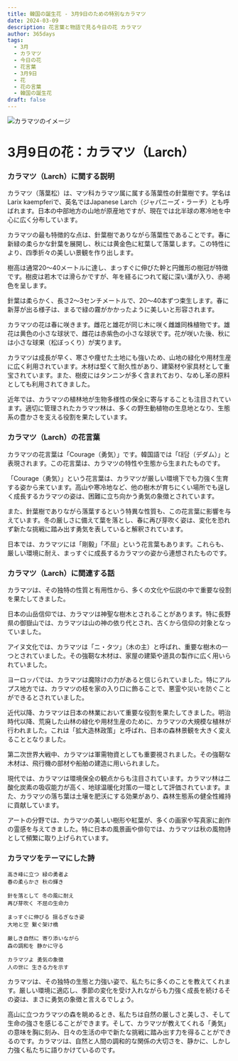 ```yaml
---
title: 韓国の誕生花 - 3月9日のための特別なカラマツ
date: 2024-03-09
description: 花言葉と物語で見る今日の花 カラマツ
author: 365days
tags:
  - 3月
  - カラマツ
  - 今日の花
  - 花言葉
  - 3月9日
  - 花
  - 花の言葉
  - 韓国の誕生花
draft: false
---
```



![カラマツのイメージ](https://cdn.pixabay.com/photo/2012/09/09/10/09/larch-56567_1280.jpg#center#center)


# 3月9日の花：カラマツ（Larch）

### カラマツ（Larch）に関する説明

カラマツ（落葉松）は、マツ科カラマツ属に属する落葉性の針葉樹です。学名はLarix kaempferiで、英名ではJapanese Larch（ジャパニーズ・ラーチ）とも呼ばれます。日本の中部地方の山地が原産地ですが、現在では北半球の寒冷地を中心に広く分布しています。

カラマツの最も特徴的な点は、針葉樹でありながら落葉性であることです。春に新緑の柔らかな針葉を展開し、秋には黄金色に紅葉して落葉します。この特性により、四季折々の美しい景観を作り出します。

樹高は通常20〜40メートルに達し、まっすぐに伸びた幹と円錐形の樹冠が特徴です。樹皮は若木では滑らかですが、年を経るにつれて縦に深い溝が入り、赤褐色を呈します。

針葉は柔らかく、長さ2〜3センチメートルで、20〜40本ずつ束生します。春に新芽が出る様子は、まるで緑の霧がかかったように美しいと形容されます。

カラマツの花は春に咲きます。雌花と雄花が同じ木に咲く雌雄同株植物です。雄花は黄色の小さな球状で、雌花は赤紫色の小さな球状です。花が咲いた後、秋には小さな球果（松ぼっくり）が実ります。

カラマツは成長が早く、寒さや痩せた土地にも強いため、山地の緑化や用材生産に広く利用されています。木材は堅くて耐久性があり、建築材や家具材として重宝されています。また、樹皮にはタンニンが多く含まれており、なめし革の原料としても利用されてきました。

近年では、カラマツの植林地が生物多様性の保全に寄与することも注目されています。適切に管理されたカラマツ林は、多くの野生動植物の生息地となり、生態系の豊かさを支える役割を果たしています。

### カラマツ（Larch）の花言葉

カラマツの花言葉は「Courage（勇気）」です。韓国語では「대담（デダム）」と表現されます。この花言葉は、カラマツの特性や生態から生まれたものです。

「Courage（勇気）」という花言葉は、カラマツが厳しい環境下でも力強く生育する姿から来ています。高山や寒冷地など、他の樹木が育ちにくい場所でも逞しく成長するカラマツの姿は、困難に立ち向かう勇気の象徴とされています。

また、針葉樹でありながら落葉するという特異な性質も、この花言葉に影響を与えています。冬の厳しさに備えて葉を落とし、春に再び芽吹く姿は、変化を恐れず新たな挑戦に踏み出す勇気を表していると解釈されています。

日本では、カラマツには「剛毅」「不屈」という花言葉もあります。これらも、厳しい環境に耐え、まっすぐに成長するカラマツの姿から連想されたものです。

### カラマツ（Larch）に関連する話

カラマツは、その独特の性質と有用性から、多くの文化や伝説の中で重要な役割を果たしてきました。

日本の山岳信仰では、カラマツは神聖な樹木とされることがあります。特に長野県の御嶽山では、カラマツは山の神の依り代とされ、古くから信仰の対象となっていました。

アイヌ文化では、カラマツは「ニ・タツ」（木の主）と呼ばれ、重要な樹木の一つとされていました。その強靭な木材は、家屋の建築や道具の製作に広く用いられていました。

ヨーロッパでは、カラマツは魔除けの力があると信じられていました。特にアルプス地方では、カラマツの枝を家の入り口に飾ることで、悪霊や災いを防ぐことができるとされていました。

近代以降、カラマツは日本の林業において重要な役割を果たしてきました。明治時代以降、荒廃した山林の緑化や用材生産のために、カラマツの大規模な植林が行われました。これは「拡大造林政策」と呼ばれ、日本の森林景観を大きく変えることとなりました。

第二次世界大戦中、カラマツは軍需物資としても重要視されました。その強靭な木材は、飛行機の部材や船舶の建造に用いられました。

現代では、カラマツは環境保全の観点からも注目されています。カラマツ林は二酸化炭素の吸収能力が高く、地球温暖化対策の一環として評価されています。また、カラマツの落ち葉は土壌を肥沃にする効果があり、森林生態系の健全性維持に貢献しています。

アートの分野では、カラマツの美しい樹形や紅葉が、多くの画家や写真家に創作の霊感を与えてきました。特に日本の風景画や俳句では、カラマツは秋の風物詩として頻繁に取り上げられています。

### カラマツをテーマにした詩

    高き峰に立つ 緑の勇者よ
    春の柔らかさ 秋の輝き
    
    針を落として 冬の風に耐え
    再び芽吹く 不屈の生命力
    
    まっすぐに伸びる 揺るぎなき姿
    大地と空 繋ぐ架け橋
    
    厳しき自然に 寄り添いながら
    森の調和を 静かに守る
    
    カラマツよ 勇気の象徴
    人の世に 生きる力を示す

カラマツは、その独特の生態と力強い姿で、私たちに多くのことを教えてくれます。厳しい環境に適応し、季節の変化を受け入れながらも力強く成長を続けるその姿は、まさに勇気の象徴と言えるでしょう。

高山に立つカラマツの森を眺めるとき、私たちは自然の厳しさと美しさ、そして生命の強さを感じることができます。そして、カラマツが教えてくれる「勇気」の意味を胸に刻み、日々の生活の中で新たな挑戦に踏み出す力を得ることができるのです。カラマツは、自然と人間の調和的な関係の大切さを、静かに、しかし力強く私たちに語りかけているのです。